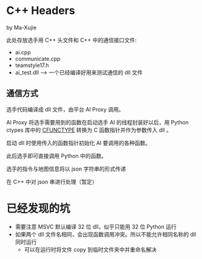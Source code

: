 # C++ Headers

by Ma-Xujie

此处存放选手用 C++ 头文件和 C++ 中的通信接口文件:

- ai.cpp
- communicate.cpp
- teamstyle17.h
- ai_test.dll --> 一个已经编译好用来测试通信的 dll 文件

## 通信方式

选手代码编译成 dll 文件，由平台 AI Proxy 调用。

AI Proxy 将选手需要用到的函数在启动选手 AI 的线程封装好以后，用 Python ctypes 库中的 [CFUNCTYPE](https://docs.python.org/3.4/library/ctypes.html#ctypes.CFUNCTYPE) 转换为 C 函数指针并作为参数传入 dll 。

启动 dll 时使用传入的函数指针初始化 AI 要调用的各种函数。

此后选手即可直接调用 Python 中的函数。

选手的指令与地图信息将以 json 字符串的形式传递

在 C++ 中对 json 串进行处理（暂定）

# 已经发现的坑

- 需要注意 MSVC 默认编译 32 位 dll，似乎只能用 32 位 Python 运行
- 如果两个 dll 文件名相同，会出现函数调用冲突。所以不能允许相同名称的 dll 同时运行
	- 可以在运行时将文件 copy 到临时文件夹中并重命名解决
